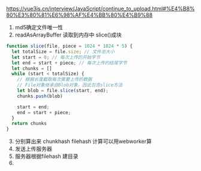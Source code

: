 https://vue3js.cn/interview/JavaScript/continue_to_upload.html#%E4%B8%80%E3%80%81%E6%98%AF%E4%BB%80%E4%B9%88

1. md5确定文件唯一性
2. readAsArrayBuffer 读取到内存中 slice()成块

```javascript
function slice(file, piece = 1024 * 1024 * 5) {
  let totalSize = file.size; // 文件总大小
  let start = 0; // 每次上传的开始字节
  let end = start + piece; // 每次上传的结尾字节
  let chunks = []
  while (start < totalSize) {
    // 根据长度截取每次需要上传的数据
    // File对象继承自Blob对象，因此包含slice方法
    let blob = file.slice(start, end); 
    chunks.push(blob)

    start = end;
    end = start + piece;
  }
  return chunks
}

```
3. 分别算出来 chunkhash filehash  计算可以用webworker算
4. 发送上传服务器
5. 服务器根据filehash 建目录
6. 



